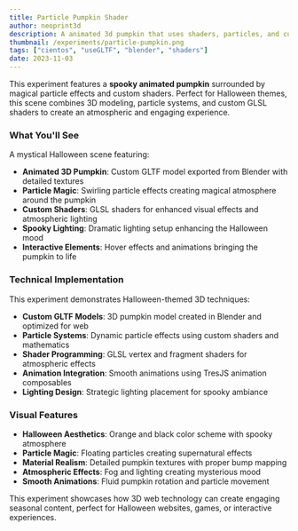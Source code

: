 ```yaml
---
title: Particle Pumpkin Shader
author: neoprint3d
description: A animated 3d pumpkin that uses shaders, particles, and custom gltf model
thumbnail: /experiments/particle-pumpkin.png
tags: ["cientos", "useGLTF", "blender", "shaders"]
date: 2023-11-03
---
```


This experiment features a **spooky animated pumpkin** surrounded by magical particle effects and custom shaders. Perfect for Halloween themes, this scene combines 3D modeling, particle systems, and custom GLSL shaders to create an atmospheric and engaging experience.

### What You'll See

A mystical Halloween scene featuring:

- **Animated 3D Pumpkin**: Custom GLTF model exported from Blender with detailed textures
- **Particle Magic**: Swirling particle effects creating magical atmosphere around the pumpkin
- **Custom Shaders**: GLSL shaders for enhanced visual effects and atmospheric lighting
- **Spooky Lighting**: Dramatic lighting setup enhancing the Halloween mood
- **Interactive Elements**: Hover effects and animations bringing the pumpkin to life

### Technical Implementation

This experiment demonstrates Halloween-themed 3D techniques:

- **Custom GLTF Models**: 3D pumpkin model created in Blender and optimized for web
- **Particle Systems**: Dynamic particle effects using custom shaders and mathematics
- **Shader Programming**: GLSL vertex and fragment shaders for atmospheric effects
- **Animation Integration**: Smooth animations using TresJS animation composables
- **Lighting Design**: Strategic lighting placement for spooky ambiance

### Visual Features

- **Halloween Aesthetics**: Orange and black color scheme with spooky atmosphere
- **Particle Magic**: Floating particles creating supernatural effects
- **Material Realism**: Detailed pumpkin textures with proper bump mapping
- **Atmospheric Effects**: Fog and lighting creating mysterious mood
- **Smooth Animations**: Fluid pumpkin rotation and particle movement

This experiment showcases how 3D web technology can create engaging seasonal content, perfect for Halloween websites, games, or interactive experiences.


